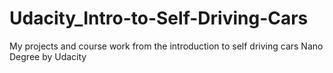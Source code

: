 # Udacity_Intro-to-Self-Driving-Cars
My projects and course work from the introduction to self driving cars Nano Degree by Udacity
